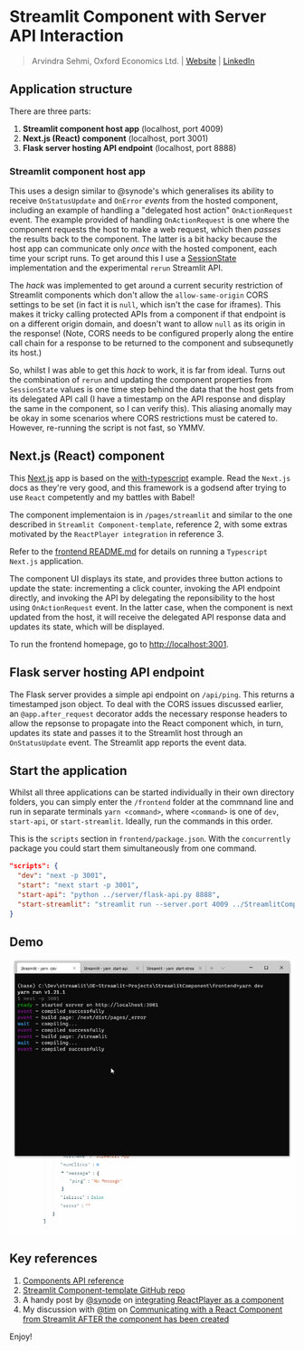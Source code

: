# Streamlit Component with Server API Interaction

> Arvindra Sehmi, Oxford Economics Ltd. | [Website](https://www.oxfordeconomics.com/) | [LinkedIn](https://www.linkedin.com/in/asehmi/)

## Application structure

There are three parts:

1. __Streamlit component host app__ (localhost, port 4009)
2. __Next.js (React) component__ (localhost, port 3001)
3. __Flask server hosting API endpoint__ (localhost, port 8888)

### Streamlit component host app

This uses a design similar to @synode's which generalises its ability to receive `OnStatusUpdate` and `OnError` _events_ from the hosted component, including an example of handling a "delegated host action" `OnActionRequest` event. The example provided of handling `OnActionRequest` is one where the component requests the host to make a web request, which then _passes_ the results back to the component. The latter is a bit hacky because the host app can communicate only _once_ with the hosted component, each time your script runs. To get around this I use a [SessionState](https://gist.github.com/FranzDiebold/898396a6be785d9b5ca6f3706ef9b0bc) implementation and the experimental `rerun` Streamlit API.

The _hack_ was implemented to get around a current security restriction of Streamlit components which don't allow the `allow-same-origin` CORS settings to be set (in fact it is `null`, which isn't the case for iframes). This makes it tricky calling protected APIs from a component if that endpoint is on a different origin domain, and doesn't want to allow `null` as its origin in the response! (Note, CORS needs to be configured properly along the entire call chain for a response to be returned to the component and subsequnetly its host.)

So, whilst I was able to get this _hack_ to work, it is far from ideal. Turns out the combination of `rerun` and updating the component properties from `SessionState` values is one time step behind the data that the host gets from its delegated API call (I have a timestamp on the API response and display the same in the component, so I can verify this). This aliasing anomally may be okay in some scenarios where CORS restrictions must be catered to. However, re-running the script is not fast, so YMMV.

## Next.js (React) component

This [Next.js](https://nextjs.org/) app is based on the [with-typescript](https://github.com/vercel/next.js/tree/canary/examples/with-typescript) example. Read the `Next.js` docs as they're very good, and this framework is a godsend after trying to use `React` competently and my battles with Babel!

The component implementaion is in `/pages/streamlit` and similar to the one described in `Streamlit Component-template`, reference 2, with some extras motivated by the `ReactPlayer integration` in reference 3.

Refer to the [frontend README.md](./frontend/README.md) for details on running a `Typescript` `Next.js` application.

The component UI displays its state, and provides three button actions to update the state: incrementing a click counter, invoking the API endpoint directly, and invoking the API by delegating the reponsibility to the host using `OnActionRequest` event. In the latter case, when the component is next updated from the host, it will receive the delegated API response data and updates its state, which will be displayed.

To run the frontend homepage, go to [http://localhost:3001](http://localhost:3001).

## Flask server hosting API endpoint

The Flask server provides a simple api endpoint on `/api/ping`. This returns a timestamped json object. To deal with the CORS issues discussed earlier, an `@app.after_request` decorator adds the necessary response headers to allow the repsonse to propagate into the React component which, in turn, updates its state and passes it to the Streamlit host through an `OnStatusUpdate` event. The Streamlit app reports the event data.

## Start the application

Whilst all three applications can be started individually in their own directory folders, you can simply enter the `/frontend` folder at the commnand line and run in separate terminals `yarn <command>`, where `<command>` is one of `dev`, `start-api`, or `start-streamlit`. Ideally, run the commands in this order.

This is the `scripts` section in `frontend/package.json`. With the `concurrently` package you could start them simultaneously from one command.

```json
"scripts": {
  "dev": "next -p 3001",
  "start": "next start -p 3001",
  "start-api": "python ../server/flask-api.py 8888",
  "start-streamlit": "streamlit run --server.port 4009 ../StreamlitComponent.py"
}
```
## Demo

![streamlit-component-api](./streamlit-component-api.gif)

## Key references

1. [Components API reference](https://docs.streamlit.io/en/stable/develop_streamlit_components.html#components-api-reference)
2. [Streamlit Component-template GitHub repo](https://github.com/streamlit/component-template)
3. A handy post by [@synode](https://discuss.streamlit.io/u/synode) on [integrating ReactPlayer as a component](https://discuss.streamlit.io/t/react-player-wip/3169)
4. My discussion with [@tim](https://discuss.streamlit.io/u/tim) on [Communicating with a React Component from Streamlit AFTER the component has been created](https://discuss.streamlit.io/t/communicating-with-a-react-component-from-streamlit-after-the-component-has-been-created/7239)

Enjoy!
